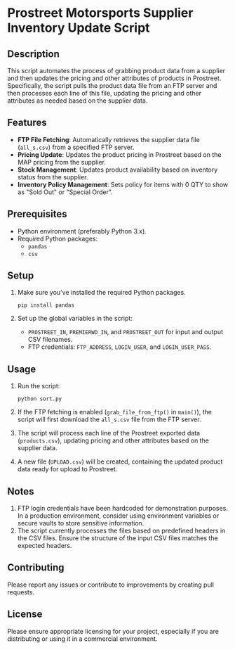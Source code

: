 # Prostreet Motorsports Supplier Inventory Update Script
## Description

This script automates the process of grabbing product data from a supplier and then updates the pricing and other attributes of products in Prostreet. Specifically, the script pulls the product data file from an FTP server and then processes each line of this file, updating the pricing and other attributes as needed based on the supplier data.

## Features

- **FTP File Fetching**: Automatically retrieves the supplier data file (`all_s.csv`) from a specified FTP server.
- **Pricing Update**: Updates the product pricing in Prostreet based on the MAP pricing from the supplier.
- **Stock Management**: Updates product availability based on inventory status from the supplier.
- **Inventory Policy Management**: Sets policy for items with 0 QTY to show as "Sold Out" or "Special Order".

## Prerequisites

- Python environment (preferably Python 3.x).
- Required Python packages:
  - `pandas`
  - `csv`

## Setup

1. Make sure you've installed the required Python packages.

   ```
   pip install pandas
   ```

2. Set up the global variables in the script:

   - `PROSTREET_IN`, `PREMIERWD_IN`, and `PROSTREET_OUT` for input and output CSV filenames.
   - FTP credentials: `FTP_ADDRESS`, `LOGIN_USER`, and `LOGIN_USER_PASS`.

## Usage

1. Run the script:

   ```
   python sort.py
   ```

2. If the FTP fetching is enabled (`grab_file_from_ftp()` in `main()`), the script will first download the `all_s.csv` file from the FTP server.

3. The script will process each line of the Prostreet exported data (`products.csv`), updating pricing and other attributes based on the supplier data.

4. A new file (`UPLOAD.csv`) will be created, containing the updated product data ready for upload to Prostreet.

## Notes

1. FTP login credentials have been hardcoded for demonstration purposes. In a production environment, consider using environment variables or secure vaults to store sensitive information.
2. The script currently processes the files based on predefined headers in the CSV files. Ensure the structure of the input CSV files matches the expected headers.

## Contributing

Please report any issues or contribute to improvements by creating pull requests.

## License

Please ensure appropriate licensing for your project, especially if you are distributing or using it in a commercial environment.
